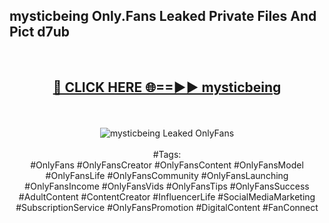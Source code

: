 <h2>mysticbeing Only.Fans Leaked Private Files And Pict d7ub</h2>
<br>
<div align="center">
<h2><a href="https://mediafiles.top/mysticbeing" rel="nofollow">🔴 CLICK HERE 🌐==►► mysticbeing</a></h2>
<br>
<br>
<a href="https://mediafiles.top/mysticbeing" rel="nofollow" data-target="animated-image.originalLink"><img src="https://i.ibb.co.com/WyWwxjT/player-gif2.gif" alt="mysticbeing Leaked OnlyFans" style="max-width: 100%; display: inline-block;" data-target="animated-image.originalImage"></a>
<br><br>
#Tags:
<br>
#OnlyFans #OnlyFansCreator #OnlyFansContent #OnlyFansModel #OnlyFansLife #OnlyFansCommunity #OnlyFansLaunching #OnlyFansIncome #OnlyFansVids #OnlyFansTips #OnlyFansSuccess #AdultContent #ContentCreator #InfluencerLife #SocialMediaMarketing #SubscriptionService #OnlyFansPromotion #DigitalContent #FanConnect
</div>
<br>